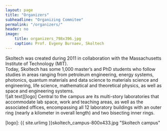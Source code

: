 ```yaml
---
layout: page
title: "Organizers"
subheadline: "Organizing Commitee"
permalink: "/organizers/"
header: no
image:
    title: organizers_798x396.jpg
    caption: Prof. Evgeny Burnaev, Skoltech
---
```


Skoltech was created during 2011 in collaboration with the Massachusetts Institute of Technology (MIT). <br/>
Today, Skoltech has some 1,000 master’s and PhD students who follow studies in areas ranging from petroleum engineering, 
energy systems, photonics, quantum materials and data science to materials science and engineering, life science, mathematical and theoretical physics, 
as well as space and engineering systems. <br/>
![alt text][logo] Central to the campus are its multi-story laboratories that accommodate lab space, work and teaching areas, as well as the associated offices, 
encompassing all 12 laboratory buildings with an outer ring (nearly a kilometer in overall length) and two bisecting inner rings. 

[logo]: {{ site.urlimg }}skoltech_campus-800x433.jpg "Skoltech campus"
